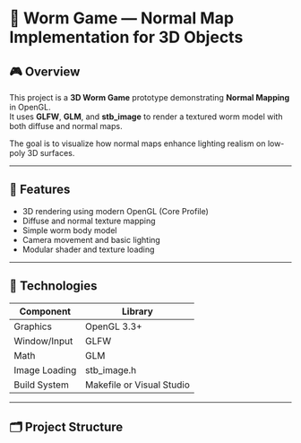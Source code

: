 # 🐍 Worm Game — Normal Map Implementation for 3D Objects

## 🎮 Overview
This project is a **3D Worm Game** prototype demonstrating **Normal Mapping** in OpenGL.  
It uses **GLFW**, **GLM**, and **stb_image** to render a textured worm model with both diffuse and normal maps.  

The goal is to visualize how normal maps enhance lighting realism on low-poly 3D surfaces.

---

## 🧱 Features
- 3D rendering using modern OpenGL (Core Profile)
- Diffuse and normal texture mapping
- Simple worm body model
- Camera movement and basic lighting
- Modular shader and texture loading

---

## 🧩 Technologies
| Component | Library |
|------------|----------|
| Graphics | OpenGL 3.3+ |
| Window/Input | GLFW |
| Math | GLM |
| Image Loading | stb_image.h |
| Build System | Makefile or Visual Studio |

---

## 🗂️ Project Structure
